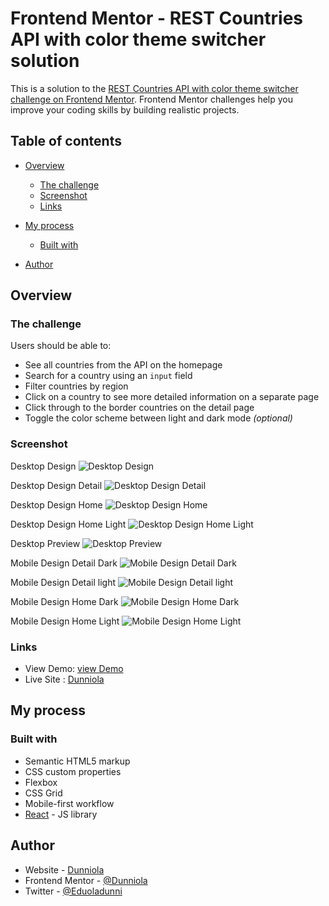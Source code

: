 # Frontend Mentor - REST Countries API with color theme switcher solution

This is a solution to the [REST Countries API with color theme switcher challenge on Frontend Mentor](https://www.frontendmentor.io/challenges/rest-countries-api-with-color-theme-switcher-5cacc469fec04111f7b848ca). Frontend Mentor challenges help you improve your coding skills by building realistic projects. 

## Table of contents

- [Overview](#overview)
  - [The challenge](#the-challenge)
  - [Screenshot](#screenshot)
  - [Links](#links)
- [My process](#my-process)
  - [Built with](#built-with)
 

- [Author](#author)

## Overview

### The challenge

Users should be able to:

- See all countries from the API on the homepage
- Search for a country using an `input` field
- Filter countries by region
- Click on a country to see more detailed information on a separate page
- Click through to the border countries on the detail page
- Toggle the color scheme between light and dark mode *(optional)*

### Screenshot
Desktop Design
![Desktop Design](./design/desktop-design-detail-dark.jpg)

Desktop Design Detail
![Desktop Design Detail](./design/desktop-design-detail-light.jpg)

Desktop Design Home
![Desktop Design Home](./design/desktop-design-home-dark.jpg)

Desktop Design Home Light
![Desktop Design Home Light](./design/desktop-design-home-light.jpg)

Desktop Preview
![Desktop Preview](./design/desktop-preview.jpg)

Mobile Design Detail Dark
![Mobile Design Detail Dark](./design/mobile-design-detail-dark.jpg)

Mobile Design Detail light
![Mobile Design Detail light](./design/mobile-design-detail-light.jpg)

Mobile Design Home Dark
![Mobile Design Home Dark](./design/mobile-design-home-dark.jpg)

Mobile Design Home Light
![Mobile Design Home Light](./design/mobile-design-home-light.jpg)



### Links

- View Demo: [view Demo](https://github.com/Dunniola/Rest-Countries-API)
- Live Site : [Dunniola](https://main-countries-api.netlify.app/)

## My process

### Built with

- Semantic HTML5 markup
- CSS custom properties
- Flexbox
- CSS Grid
- Mobile-first workflow
- [React](https://reactjs.org/) - JS library



## Author

- Website - [Dunniola](https://main-countries-api.netlify.app/)
- Frontend Mentor - [@Dunniola](https://www.frontendmentor.io/profile/Dunniola)
- Twitter - [@Eduoladunni](https://www.twitter.com/Eduoladunni)

